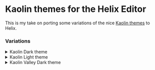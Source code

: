 # Kaolin themes for the Helix Editor
This is my take on porting some variations of the nice [Kaolin themes](https://github.com/ogdenwebb/emacs-kaolin-themes) to Helix.


### Variations

<details>
  <summary>Kaolin Dark theme</Summary>
  <br>
  
  ![dark-theme](imgs/kaolin-dark.png)
</details>

<details>
  <summary>Kaolin Light theme</Summary>
  <br>
  
  ![dark-theme](imgs/kaolin-light.png)
</details>

<details>
  <summary>Kaolin Valley Dark theme</Summary>
  <br>
  
  ![dark-theme](imgs/kaolin-valley-dark.png)
</details>
